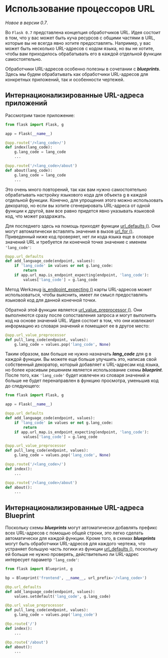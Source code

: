 # Использование процессоров URL

_Новое в версии 0.7_.

Во `Flask 0.7` представлена концепция обработчиков URL. Идея состоит в том, что у вас может быть куча ресурсов с общими частями в URL, которые вы не всегда явно хотите предоставлять. Например, у вас может быть несколько URL-адресов с кодом языка, но вы не хотите, чтобы вам приходилось обрабатывать его в каждой отдельной функции самостоятельно.

Обработчики URL-адресов особенно полезны в сочетании с _**blueprints**_. Здесь мы будем обрабатывать как обработчики URL-адресов для конкретных приложений, так и особенности чертежей.

## Интернационализированные URL-адреса приложений

Рассмотрим такое приложение:

```python
from flask import Flask, g

app = Flask(__name__)

@app.route('/<lang_code>/')
def index(lang_code):
    g.lang_code = lang_code
    ...

@app.route('/<lang_code>/about')
def about(lang_code):
    g.lang_code = lang_code
    ...
```

Это очень много повторений, так как вам нужно самостоятельно обрабатывать настройку языкового кода для объекта [g](../api-dokumentaciya-flask/globalnyi-obekt-prilozheniya-flask.md#flask-g) в каждой отдельной функции. Конечно, для упрощения этого можно использовать декоратор, но если вы хотите сгенерировать URL-адреса от одной функции к другой, вам все равно придется явно указывать языковой код, что может раздражать.

Для последнего здесь на помощь приходят функции [url\_defaults ()](../api-dokumentaciya-flask/obekt-prilozheniya-flask.md#url\_defaults). Они могут автоматически вставлять значения в вызов [url\_for ()](../api-dokumentaciya-flask/poleznye-funkcii-i-klassy-flask.md#flask-url\_for). Приведенный ниже код проверяет, нет ли кода языка еще в словаре значений URL и требуется ли конечной точке значение с именем `'lang_code'`:

```python
@app.url_defaults
def add_language_code(endpoint, values):
    if 'lang_code' in values or not g.lang_code:
        return
    if app.url_map.is_endpoint_expecting(endpoint, 'lang_code'):
        values['lang_code'] = g.lang_code
```

Метод Werkzeug [is\_endpoint\_expecting ()](https://werkzeug.palletsprojects.com/en/1.0.x/routing/#werkzeug.routing.Map.is\_endpoint\_expecting) карты URL-адресов может использоваться, чтобы выяснить, имеет ли смысл предоставлять языковой код для данной конечной точки.

Обратной этой функции является [url\_value\_preprocessor ()](../api-dokumentaciya-flask/obekt-prilozheniya-flask.md#url\_value\_preprocessor). Они выполняются сразу после сопоставления запроса и могут выполнять код на основе значений URL. Идея состоит в том, что они извлекают информацию из словаря значений и помещают ее в другое место:

```python
@app.url_value_preprocessor
def pull_lang_code(endpoint, values):
    g.lang_code = values.pop('lang_code', None)
```

Таким образом, вам больше не нужно назначать _**lang\_code**_ для [g](../api-dokumentaciya-flask/globalnyi-obekt-prilozheniya-flask.md#flask-g) в каждой функции. Вы можете еще больше улучшить это, написав свой собственный декоратор, который добавляет к URL-адресам код языка, но более красивым решением является использование схемы _**blueprint**_. После того, как `'lang_code'` будет извлечен из словаря значений и больше не будет перенаправлен в функцию просмотра, уменьшив код до следующего:

```python
from flask import Flask, g

app = Flask(__name__)

@app.url_defaults
def add_language_code(endpoint, values):
    if 'lang_code' in values or not g.lang_code:
        return
    if app.url_map.is_endpoint_expecting(endpoint, 'lang_code'):
        values['lang_code'] = g.lang_code

@app.url_value_preprocessor
def pull_lang_code(endpoint, values):
    g.lang_code = values.pop('lang_code', None)

@app.route('/<lang_code>/')
def index():
    ...

@app.route('/<lang_code>/about')
def about():
    ...
```

## Интернационализированные URL-адреса Blueprint

Поскольку схемы _**blueprints**_ могут автоматически добавлять префикс всех URL-адресов с помощью общей строки, это легко сделать автоматически для каждой функции. Кроме того, в схемах _**blueprints**_ могут быть обработчики URL-адресов для каждого чертежа, что устраняет большую часть логики из функции [url\_defaults ()](../api-dokumentaciya-flask/obekt-prilozheniya-flask.md#url\_defaults), поскольку ей больше не нужно проверять, действительно ли URL-адрес интересует параметр `'lang_code'`:

```python
from flask import Blueprint, g

bp = Blueprint('frontend', __name__, url_prefix='/<lang_code>')

@bp.url_defaults
def add_language_code(endpoint, values):
    values.setdefault('lang_code', g.lang_code)

@bp.url_value_preprocessor
def pull_lang_code(endpoint, values):
    g.lang_code = values.pop('lang_code')

@bp.route('/')
def index():
    ...

@bp.route('/about')
def about():
    ...
```
